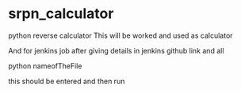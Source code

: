 # srpn_calculator
python reverse calculator
This will be worked and used as calculator


And for jenkins job after giving details in jenkins github link and all

python nameofTheFile

this should be entered and then run
